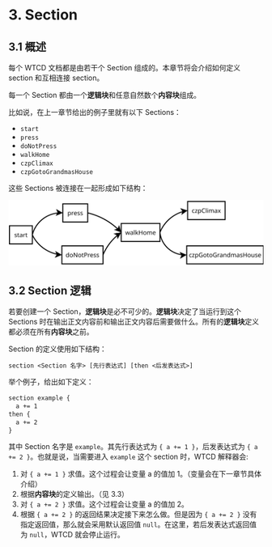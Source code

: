# 3. Section
## 3.1 概述
每个 WTCD 文档都是由若干个 Section 组成的。本章节将会介绍如何定义 section 和互相连接 section。

每一个 Section 都由一个**逻辑块**和任意自然数个**内容块**组成。

比如说，在上一章节给出的例子里就有以下 Sections：

- `start`
- `press`
- `doNotPress`
- `walkHome`
- `czpClimax`
- `czpGotoGrandmasHouse`

这些 Sections 被连接在一起形成如下结构：

![](./sectionDiagram.svg)

## 3.2 Section 逻辑
若要创建一个 Section，**逻辑块**是必不可少的。**逻辑块**决定了当运行到这个 Sections 时在输出正文内容前和输出正文内容后需要做什么。所有的**逻辑块**定义都必须在所有**内容块**之前。

Section 的定义使用如下结构：

```wtcd
section <Section 名字> [先行表达式] [then <后发表达式>]
```

举个例子，给出如下定义：

```wtcd
section example {
  a += 1
then {
  a += 2
}
```

其中 Section 名字是 `example`。其先行表达式为 `{ a += 1 }`，后发表达式为 `{ a += 2 }`。也就是说，当需要进入 `example` 这个 section 时，WTCD 解释器会:

1. 对 `{ a += 1 }` 求值。这个过程会让变量 a 的值加 1。（变量会在下一章节具体介绍）
2. 根据**内容块**的定义输出。（见 3.3）
3. 对 `{ a += 2 }` 求值。这个过程会让变量 a 的值加 2。
4. 根据 `{ a += 2 }` 的返回结果决定接下来怎么做。但是因为 `{ a += 2 }` 没有指定返回值，那么就会采用默认返回值 `null`。在这里，若后发表达式返回值为 `null`，WTCD 就会停止运行。

